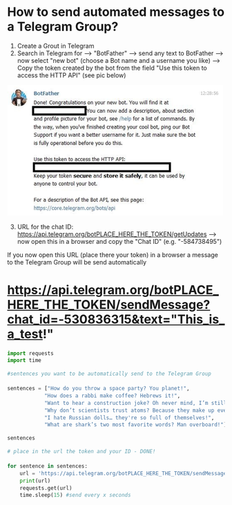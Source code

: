 # How to send automated messages to a Telegram Group?

1. Create a Grout in Telegram <br>
2. Search in Telegram for --> "BotFather" --> send any text to BotFather --> now select "new bot" (choose a Bot name and a username you like) --> Copy the token created by the bot from the field "Use this token to access the HTTP API" (see pic below)
<img src="bot.JPG" style="width: 500px;"/>

3. URL for the chat ID: https://api.telegram.org/botPLACE_HERE_THE_TOKEN/getUpdates --> now open this in a browser and copy the "Chat ID" (e.g. "-584738495") 


If you now open this URL (place there your token) in a browser a message to the Telegram Group will be send automatically

# https://api.telegram.org/botPLACE_HERE_THE_TOKEN/sendMessage?chat_id=-530836315&text="This_is_a_test!"




```python
import requests
import time
```


```python
#sentences you want to be automatically send to the Telegram Group

sentences = ["How do you throw a space party? You planet!",
            "How does a rabbi make coffee? Hebrews it!",
            "Want to hear a construction joke? Oh never mind, I’m still working on that one.",
            "Why don’t scientists trust atoms? Because they make up everything!",
            "I hate Russian dolls… they're so full of themselves!",
            "What are shark’s two most favorite words? Man overboard!"]
```


```python
sentences
```


```python
# place in the url the token and your ID - DONE!

for sentence in sentences:
    url = 'https://api.telegram.org/botPLACE_HERE_THE_TOKEN/sendMessage?chat_id=PLACE_HERE_THE_ID&text="{}"'.format(sentence)
    print(url)
    requests.get(url)
    time.sleep(15) #send every x seconds
    
    
    
    
    
```
